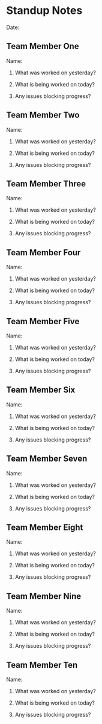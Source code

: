 # Standup Notes
Date:

## Team Member One
Name:

1. What was worked on yesterday?

2. What is being worked on today?

3. Any issues blocking progress?

## Team Member Two
Name:

1. What was worked on yesterday?

2. What is being worked on today?

3. Any issues blocking progress?

## Team Member Three
Name:

1. What was worked on yesterday?

2. What is being worked on today?

3. Any issues blocking progress?

## Team Member Four
Name:

1. What was worked on yesterday?

2. What is being worked on today?

3. Any issues blocking progress?

## Team Member Five
Name:

1. What was worked on yesterday?

2. What is being worked on today?

3. Any issues blocking progress?

## Team Member Six
Name:

1. What was worked on yesterday?

2. What is being worked on today?

3. Any issues blocking progress?

## Team Member Seven
Name:

1. What was worked on yesterday?

2. What is being worked on today?

3. Any issues blocking progress?

## Team Member Eight
Name:

1. What was worked on yesterday?

2. What is being worked on today?

3. Any issues blocking progress?

## Team Member Nine
Name:

1. What was worked on yesterday?

2. What is being worked on today?

3. Any issues blocking progress?

## Team Member Ten
Name:

1. What was worked on yesterday?

2. What is being worked on today?

3. Any issues blocking progress?